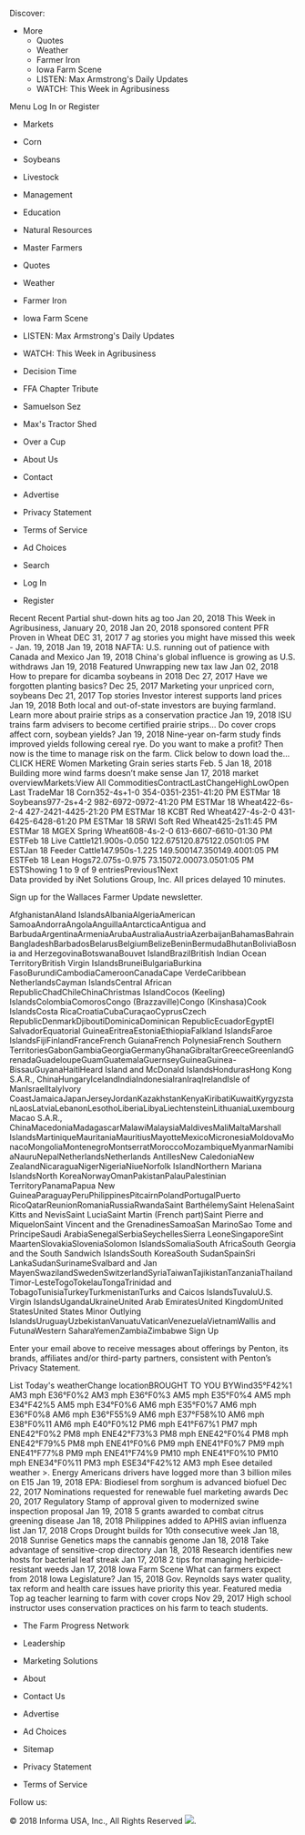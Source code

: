 Discover:

*   More
    *   Quotes
    *   Weather
    *   Farmer Iron
    *   Iowa Farm Scene
    *   LISTEN: Max Armstrong's Daily Updates
    *   WATCH: This Week in Agribusiness

Menu Log In or Register

*   Markets
*   Corn
*   Soybeans
*   Livestock
*   Management
*   Education
*   Natural Resources
*   Master Farmers

*   Quotes
*   Weather
*   Farmer Iron
*   Iowa Farm Scene
*   LISTEN: Max Armstrong's Daily Updates
*   WATCH: This Week in Agribusiness

*   Decision Time
*   FFA Chapter Tribute
*   Samuelson Sez
*   Max's Tractor Shed
*   Over a Cup
*   About Us
*   Contact
*   Advertise
*   Privacy Statement
*   Terms of Service
*   Ad Choices

*   Search
*   Log In
*   Register

Recent Recent Partial shut-down hits ag too Jan 20, 2018 This Week in Agribusiness, January 20, 2018 Jan 20, 2018 sponsored content PFR Proven in Wheat DEC 31, 2017 7 ag stories you might have missed this week - Jan. 19, 2018 Jan 19, 2018 NAFTA: U.S. running out of patience with Canada and Mexico Jan 19, 2018 China's global influence is growing as U.S. withdraws Jan 19, 2018 Featured Unwrapping new tax law Jan 02, 2018 How to prepare for dicamba soybeans in 2018 Dec 27, 2017 Have we forgotten planting basics? Dec 25, 2017 Marketing your unpriced corn, soybeans Dec 21, 2017 Top stories Investor interest supports land prices Jan 19, 2018 Both local and out-of-state investors are buying farmland. Learn more about prairie strips as a conservation practice Jan 19, 2018 ISU trains farm advisers to become certified prairie strips... Do cover crops affect corn, soybean yields? Jan 19, 2018 Nine-year on-farm study finds improved yields following cereal rye. Do you want to make a profit? Then now is the time to manage risk on the farm. Click below to down load the... CLICK HERE Women Marketing Grain series starts Feb. 5 Jan 18, 2018 Building more wind farms doesn’t make sense Jan 17, 2018 market overviewMarkets:View All CommoditiesContractLastChangeHighLowOpen Last TradeMar 18 Corn352-4s+1-0 354-0351-2351-41:20 PM ESTMar 18 Soybeans977-2s+4-2 982-6972-0972-41:20 PM ESTMar 18 Wheat422-6s-2-4 427-2421-4425-21:20 PM ESTMar 18 KCBT Red Wheat427-4s-2-0 431-6425-6428-61:20 PM ESTMar 18 SRWI Soft Red Wheat425-2s11:45 PM ESTMar 18 MGEX Spring Wheat608-4s-2-0 613-6607-6610-01:30 PM ESTFeb 18 Live Cattle121.900s-0.050 122.675120.875122.0501:05 PM ESTJan 18 Feeder Cattle147.950s-1.225 149.500147.350149.4001:05 PM ESTFeb 18 Lean Hogs72.075s-0.975 73.15072.00073.0501:05 PM ESTShowing 1 to 9 of 9 entriesPrevious1Next  
Data provided by iNet Solutions Group, Inc. All prices delayed 10 minutes.

Sign up for the Wallaces Farmer Update newsletter.

AfghanistanAland IslandsAlbaniaAlgeriaAmerican SamoaAndorraAngolaAnguillaAntarcticaAntigua and BarbudaArgentinaArmeniaArubaAustraliaAustriaAzerbaijanBahamasBahrainBangladeshBarbadosBelarusBelgiumBelizeBeninBermudaBhutanBoliviaBosnia and HerzegovinaBotswanaBouvet IslandBrazilBritish Indian Ocean TerritoryBritish Virgin IslandsBruneiBulgariaBurkina FasoBurundiCambodiaCameroonCanadaCape VerdeCaribbean NetherlandsCayman IslandsCentral African RepublicChadChileChinaChristmas IslandCocos (Keeling) IslandsColombiaComorosCongo (Brazzaville)Congo (Kinshasa)Cook IslandsCosta RicaCroatiaCubaCuraçaoCyprusCzech RepublicDenmarkDjiboutiDominicaDominican RepublicEcuadorEgyptEl SalvadorEquatorial GuineaEritreaEstoniaEthiopiaFalkland IslandsFaroe IslandsFijiFinlandFranceFrench GuianaFrench PolynesiaFrench Southern TerritoriesGabonGambiaGeorgiaGermanyGhanaGibraltarGreeceGreenlandGrenadaGuadeloupeGuamGuatemalaGuernseyGuineaGuinea-BissauGuyanaHaitiHeard Island and McDonald IslandsHondurasHong Kong S.A.R., ChinaHungaryIcelandIndiaIndonesiaIranIraqIrelandIsle of ManIsraelItalyIvory CoastJamaicaJapanJerseyJordanKazakhstanKenyaKiribatiKuwaitKyrgyzstanLaosLatviaLebanonLesothoLiberiaLibyaLiechtensteinLithuaniaLuxembourgMacao S.A.R., ChinaMacedoniaMadagascarMalawiMalaysiaMaldivesMaliMaltaMarshall IslandsMartiniqueMauritaniaMauritiusMayotteMexicoMicronesiaMoldovaMonacoMongoliaMontenegroMontserratMoroccoMozambiqueMyanmarNamibiaNauruNepalNetherlandsNetherlands AntillesNew CaledoniaNew ZealandNicaraguaNigerNigeriaNiueNorfolk IslandNorthern Mariana IslandsNorth KoreaNorwayOmanPakistanPalauPalestinian TerritoryPanamaPapua New GuineaParaguayPeruPhilippinesPitcairnPolandPortugalPuerto RicoQatarReunionRomaniaRussiaRwandaSaint BarthélemySaint HelenaSaint Kitts and NevisSaint LuciaSaint Martin (French part)Saint Pierre and MiquelonSaint Vincent and the GrenadinesSamoaSan MarinoSao Tome and PrincipeSaudi ArabiaSenegalSerbiaSeychellesSierra LeoneSingaporeSint MaartenSlovakiaSloveniaSolomon IslandsSomaliaSouth AfricaSouth Georgia and the South Sandwich IslandsSouth KoreaSouth SudanSpainSri LankaSudanSurinameSvalbard and Jan MayenSwazilandSwedenSwitzerlandSyriaTaiwanTajikistanTanzaniaThailandTimor-LesteTogoTokelauTongaTrinidad and TobagoTunisiaTurkeyTurkmenistanTurks and Caicos IslandsTuvaluU.S. Virgin IslandsUgandaUkraineUnited Arab EmiratesUnited KingdomUnited StatesUnited States Minor Outlying IslandsUruguayUzbekistanVanuatuVaticanVenezuelaVietnamWallis and FutunaWestern SaharaYemenZambiaZimbabwe Sign Up

Enter your email above to receive messages about offerings by Penton, its brands, affiliates and/or third-party partners, consistent with Penton’s Privacy Statement.

List Today's weatherChange locationBROUGHT TO YOU BYWind35°F42%1 AM3 mph E36°F0%2 AM3 mph E36°F0%3 AM5 mph E35°F0%4 AM5 mph E34°F42%5 AM5 mph E34°F0%6 AM6 mph E35°F0%7 AM6 mph E36°F0%8 AM6 mph E36°F55%9 AM6 mph E37°F58%10 AM6 mph E38°F0%11 AM6 mph E40°F0%12 PM6 mph E41°F67%1 PM7 mph ENE42°F0%2 PM8 mph ENE42°F73%3 PM8 mph ENE42°F0%4 PM8 mph ENE42°F79%5 PM8 mph ENE41°F0%6 PM9 mph ENE41°F0%7 PM9 mph ENE41°F77%8 PM9 mph ENE41°F74%9 PM10 mph ENE41°F0%10 PM10 mph ENE34°F0%11 PM3 mph ESE34°F42%12 AM3 mph Esee detailed weather >. Energy Americans drivers have logged more than 3 billion miles on E15 Jan 19, 2018 EPA: Biodiesel from sorghum is advanced biofuel Dec 22, 2017 Nominations requested for renewable fuel marketing awards Dec 20, 2017 Regulatory Stamp of approval given to modernized swine inspection proposal Jan 19, 2018 5 grants awarded to combat citrus greening disease Jan 18, 2018 Philippines added to APHIS avian influenza list Jan 17, 2018 Crops Drought builds for 10th consecutive week Jan 18, 2018 Sunrise Genetics maps the cannabis genome Jan 18, 2018 Take advantage of sensitive-crop directory Jan 18, 2018 Research identifies new hosts for bacterial leaf streak Jan 17, 2018 2 tips for managing herbicide-resistant weeds Jan 17, 2018 Iowa Farm Scene What can farmers expect from 2018 Iowa Legislature? Jan 15, 2018 Gov. Reynolds says water quality, tax reform and health care issues have priority this year. Featured media Top ag teacher learning to farm with cover crops Nov 29, 2017 High school instructor uses conservation practices on his farm to teach students.

*   The Farm Progress Network
*   Leadership
*   Marketing Solutions
*   About
*   Contact Us

*   Advertise
*   Ad Choices
*   Sitemap
*   Privacy Statement
*   Terms of Service

Follow us:

© 2018 Informa USA, Inc., All Rights Reserved <img src="https://api.b2c.com/api/noscript-315re7h65uhsyo963dv.gif">.